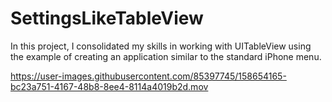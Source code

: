 # SettingsLikeTableView

In this project, I consolidated my skills in working with UITableView using the example of creating an application similar to the standard iPhone menu.




https://user-images.githubusercontent.com/85397745/158654165-bc23a751-4167-48b8-8ee4-8114a4019b2d.mov


